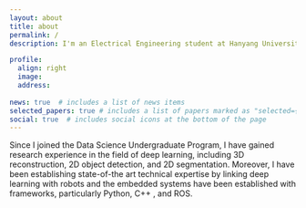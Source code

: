 ```yaml
---
layout: about
title: about
permalink: /
description: I'm an Electrical Engineering student at Hanyang University.

profile:
  align: right
  image: 
  address: 
  
news: true  # includes a list of news items
selected_papers: true # includes a list of papers marked as "selected={true}"
social: true  # includes social icons at the bottom of the page
---
```


Since I joined the Data Science Undergraduate Program, I have gained research experience in the field of deep learning, including 3D reconstruction, 2D object detection, and 2D segmentation. Moreover, I have been establishing state-of-the art technical expertise by linking deep learning with robots and the embedded systems have been established with frameworks, particularly Python, C++ , and ROS.
